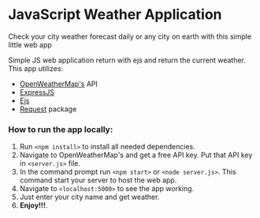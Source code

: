 # JavaScript Weather Application
Check your city weather forecast daily or any city on earth with this simple little web app

Simple JS web application return with ejs and return the current weather. This app utilizes:

* [OpenWeatherMap's](https://openweathermap.org/) API
* [ExpressJS](https://expressjs.com/)
* [Ejs](https://ejs.co/)
* [Request](https://www.npmjs.com/package/request) package

### How to run the app locally:
1. Run `<npm install>` to install all needed dependencies.
2. Navigate to OpenWeatherMap's and get a free API key. Put that API key in `<server.js>` file.
3. In the command prompt run `<npm start>` or `<node server.js>`. This command start your server to host the web app.
4. Navigate to `<localhost:5000>` to see the app working.
5. Just enter your city name and get weather.
6. **Enjoy!!!**.

